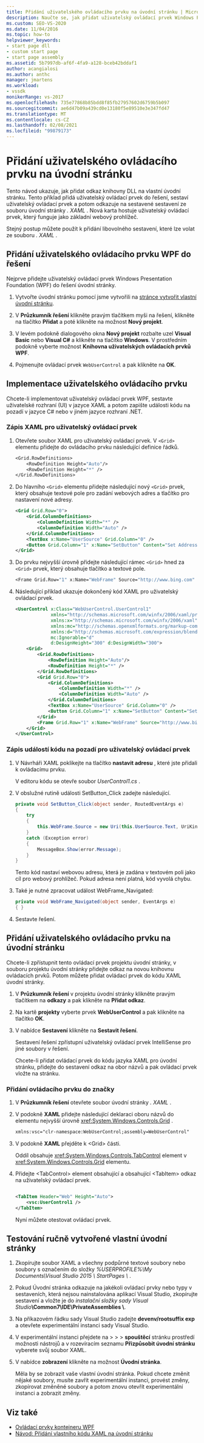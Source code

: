 ```yaml
---
title: Přidání uživatelského ovládacího prvku na úvodní stránku | Microsoft Docs
description: Naučte se, jak přidat uživatelský ovládací prvek Windows Presentation Foundation (WPF) na úvodní stránku v aplikaci Visual Studio.
ms.custom: SEO-VS-2020
ms.date: 11/04/2016
ms.topic: how-to
helpviewer_keywords:
- start page dll
- custom start page
- start page assembly
ms.assetid: 5b7997db-af6f-4fa9-a128-bceb42bddaf1
author: acangialosi
ms.author: anthc
manager: jmartens
ms.workload:
- vssdk
monikerRange: vs-2017
ms.openlocfilehash: 735e77868b85bdd8f85fb27957602d6759b5b097
ms.sourcegitcommit: ae6d47b09a439cd0e13180f5e89510e3e347fd47
ms.translationtype: MT
ms.contentlocale: cs-CZ
ms.lasthandoff: 02/08/2021
ms.locfileid: "99879173"
---
```

# <a name="add-user-control-to-the-start-page"></a>Přidání uživatelského ovládacího prvku na úvodní stránku

Tento návod ukazuje, jak přidat odkaz knihovny DLL na vlastní úvodní stránku. Tento příklad přidá uživatelský ovládací prvek do řešení, sestaví uživatelský ovládací prvek a potom odkazuje na sestavené sestavení ze souboru úvodní stránky *. XAML* . Nová karta hostuje uživatelský ovládací prvek, který funguje jako základní webový prohlížeč.

Stejný postup můžete použít k přidání libovolného sestavení, které lze volat ze souboru *. XAML* .

## <a name="add-a-wpf-user-control-to-the-solution"></a>Přidání uživatelského ovládacího prvku WPF do řešení

Nejprve přidejte uživatelský ovládací prvek Windows Presentation Foundation (WPF) do řešení úvodní stránky.

1. Vytvořte úvodní stránku pomocí jsme vytvořili na [stránce vytvořit vlastní úvodní stránku](../extensibility/creating-a-custom-start-page.md).

2. V **Průzkumník řešení** klikněte pravým tlačítkem myši na řešení, klikněte na tlačítko **Přidat** a poté klikněte na možnost **Nový projekt**.

3. V levém podokně dialogového okna **Nový projekt** rozbalte uzel **Visual Basic** nebo **Visual C#** a klikněte na tlačítko **Windows**. V prostředním podokně vyberte možnost **Knihovna uživatelských ovládacích prvků WPF**.

4. Pojmenujte ovládací prvek `WebUserControl` a pak klikněte na **OK**.

## <a name="implement-the-user-control"></a>Implementace uživatelského ovládacího prvku

Chcete-li implementovat uživatelský ovládací prvek WPF, sestavte uživatelské rozhraní (UI) v jazyce XAML a potom zapište události kódu na pozadí v jazyce C# nebo v jiném jazyce rozhraní .NET.

### <a name="to-write-the-xaml-for-the-user-control"></a>Zápis XAML pro uživatelský ovládací prvek

1. Otevřete soubor XAML pro uživatelský ovládací prvek. V `<Grid>` elementu přidejte do ovládacího prvku následující definice řádků.

    ```vb
    <Grid.RowDefinitions>
        <RowDefinition Height="Auto"/>
        <RowDefinition Height="*" />
    </Grid.RowDefinitions>

    ```

2. Do hlavního `<Grid>` elementu přidejte následující nový `<Grid>` prvek, který obsahuje textové pole pro zadání webových adres a tlačítko pro nastavení nové adresy.

    ```xml
    <Grid Grid.Row="0">
        <Grid.ColumnDefinitions>
            <ColumnDefinition Width="*" />
            <ColumnDefinition Width="Auto" />
        </Grid.ColumnDefinitions>
        <TextBox x:Name="UserSource" Grid.Column="0" />
        <Button Grid.Column="1" x:Name="SetButton" Content="Set Address" Click="SetButton_Click" />
    </Grid>
    ```

3. Do prvku nejvyšší úrovně přidejte následující rámec `<Grid>` hned za `<Grid>` prvek, který obsahuje tlačítko a textové pole.

    ```vb
    <Frame Grid.Row="1" x:Name="WebFrame" Source="http://www.bing.com" Navigated="WebFrame_Navigated" />
    ```

4. Následující příklad ukazuje dokončený kód XAML pro uživatelský ovládací prvek.

    ```xml
    <UserControl x:Class="WebUserControl.UserControl1"
                 xmlns="http://schemas.microsoft.com/winfx/2006/xaml/presentation"
                 xmlns:x="http://schemas.microsoft.com/winfx/2006/xaml"
                 xmlns:mc="http://schemas.openxmlformats.org/markup-compatibility/2006"
                 xmlns:d="http://schemas.microsoft.com/expression/blend/2008"
                 mc:Ignorable="d"
                 d:DesignHeight="300" d:DesignWidth="300">
        <Grid>
            <Grid.RowDefinitions>
                <RowDefinition Height="Auto"/>
                <RowDefinition Height="*" />
            </Grid.RowDefinitions>
            <Grid Grid.Row="0">
                <Grid.ColumnDefinitions>
                    <ColumnDefinition Width="*" />
                    <ColumnDefinition Width="Auto" />
                </Grid.ColumnDefinitions>
                <TextBox x:Name="UserSource" Grid.Column="0" />
                <Button Grid.Column="1" x:Name="SetButton" Content="Set Address" Click="SetButton_Click" />
            </Grid>
            <Frame Grid.Row="1" x:Name="WebFrame" Source="http://www.bing.com" Navigated="WebFrame_Navigated" />
        </Grid>
    </UserControl>

    ```

### <a name="to-write-the-code-behind-events-for-the-user-control"></a>Zápis událostí kódu na pozadí pro uživatelský ovládací prvek

1. V Návrháři XAML poklikejte na tlačítko **nastavit adresu** , které jste přidali k ovládacímu prvku.

    V editoru kódu se otevře soubor *UserControl1.cs* .

2. V obslužné rutině události SetButton_Click zadejte následující.

    ```csharp
    private void SetButton_Click(object sender, RoutedEventArgs e)
    {
        try
        {
            this.WebFrame.Source = new Uri(this.UserSource.Text, UriKind.Absolute);
        }
        catch (Exception error)
        {
            MessageBox.Show(error.Message);
        }
    }
    ```

    Tento kód nastaví webovou adresu, která je zadána v textovém poli jako cíl pro webový prohlížeč. Pokud adresa není platná, kód vyvolá chybu.

3. Také je nutné zpracovat událost WebFrame_Navigated:

    ```csharp
    private void WebFrame_Navigated(object sender, EventArgs e)
    { }
    ```

4. Sestavte řešení.

## <a name="add-the-user-control-to-the-start-page"></a>Přidání uživatelského ovládacího prvku na úvodní stránku

Chcete-li zpřístupnit tento ovládací prvek projektu úvodní stránky, v souboru projektu úvodní stránky přidejte odkaz na novou knihovnu ovládacích prvků. Potom můžete přidat ovládací prvek do kódu XAML úvodní stránky.

1. V **Průzkumník řešení** v projektu úvodní stránky klikněte pravým tlačítkem na **odkazy** a pak klikněte na **Přidat odkaz**.

2. Na kartě **projekty** vyberte prvek **WebUserControl** a pak klikněte na tlačítko **OK**.

3. V nabídce **Sestavení** klikněte na **Sestavit řešení**.

    Sestavení řešení zpřístupní uživatelský ovládací prvek IntelliSense pro jiné soubory v řešení.

    Chcete-li přidat ovládací prvek do kódu jazyka XAML pro úvodní stránku, přidejte do sestavení odkaz na obor názvů a pak ovládací prvek vložte na stránku.

### <a name="to-add-the-control-to-the-markup"></a>Přidání ovládacího prvku do značky

1. V **Průzkumník řešení** otevřete soubor úvodní stránky *. XAML* .

2. V podokně **XAML** přidejte následující deklaraci oboru názvů do elementu nejvyšší úrovně <xref:System.Windows.Controls.Grid> .

   ```xml
   xmlns:vsc="clr-namespace:WebUserControl;assembly=WebUserControl"
   ```

3. V podokně **XAML** přejděte k \<Grid> části.

    Oddíl obsahuje <xref:System.Windows.Controls.TabControl> element v <xref:System.Windows.Controls.Grid> elementu.

4. Přidejte \<TabControl> element obsahující a obsahující \<TabItem> odkaz na uživatelský ovládací prvek.

    ```xml

    <TabItem Header="Web" Height="Auto">
        <vsc:UserControl1 />
    </TabItem>

    ```

    Nyní můžete otestovat ovládací prvek.

## <a name="test-a-manually-created-custom-start-page"></a>Testování ručně vytvořené vlastní úvodní stránky

1. Zkopírujte soubor XAML a všechny podpůrné textové soubory nebo soubory s označením do složky *%USERPROFILE%\My Documents\Visual Studio 2015 \ StartPages \\* .

2. Pokud Úvodní stránka odkazuje na jakékoli ovládací prvky nebo typy v sestaveních, která nejsou nainstalována aplikací Visual Studio, zkopírujte sestavení a vložte je do _instalační složky sady Visual Studio_**\Common7\IDE\PrivateAssemblies \\**.

3. Na příkazovém řádku sady Visual Studio zadejte **devenv/rootsuffix exp** a otevřete experimentální instanci sady Visual Studio.

4. V experimentální instanci přejdete na   >    >    >  **spouštěcí** stránku prostředí možnosti nástrojů a v rozevíracím seznamu **Přizpůsobit úvodní stránku** vyberete svůj soubor XAML.

5. V nabídce **zobrazení** klikněte na možnost **Úvodní stránka**.

    Měla by se zobrazit vaše vlastní úvodní stránka. Pokud chcete změnit nějaké soubory, musíte zavřít experimentální instanci, provést změny, zkopírovat změněné soubory a potom znovu otevřít experimentální instanci a zobrazit změny.

## <a name="see-also"></a>Viz také

- [Ovládací prvky kontejneru WPF](/previous-versions/bb675291(v=vs.110))
- [Návod: Přidání vlastního kódu XAML na úvodní stránku](../extensibility/walkthrough-adding-custom-xaml-to-the-start-page.md)